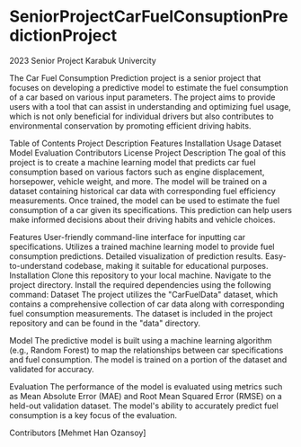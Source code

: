 # SeniorProjectCarFuelConsuptionPredictionProject
2023 Senior Project Karabuk Univercity

The Car Fuel Consumption Prediction project is a senior project that focuses on developing a predictive model to estimate the fuel consumption of a car based on various input parameters. The project aims to provide users with a tool that can assist in understanding and optimizing fuel usage, which is not only beneficial for individual drivers but also contributes to environmental conservation by promoting efficient driving habits.

Table of Contents
Project Description
Features
Installation
Usage
Dataset
Model
Evaluation
Contributors
License
Project Description
The goal of this project is to create a machine learning model that predicts car fuel consumption based on various factors such as engine displacement, horsepower, vehicle weight, and more. The model will be trained on a dataset containing historical car data with corresponding fuel efficiency measurements. Once trained, the model can be used to estimate the fuel consumption of a car given its specifications. This prediction can help users make informed decisions about their driving habits and vehicle choices.

Features
User-friendly command-line interface for inputting car specifications.
Utilizes a trained machine learning model to provide fuel consumption predictions.
Detailed visualization of prediction results.
Easy-to-understand codebase, making it suitable for educational purposes.
Installation
Clone this repository to your local machine.
Navigate to the project directory.
Install the required dependencies using the following command:
Dataset
The project utilizes the "CarFuelData" dataset, which contains a comprehensive collection of car data along with corresponding fuel consumption measurements. The dataset is included in the project repository and can be found in the "data" directory.

Model
The predictive model is built using a machine learning algorithm (e.g., Random Forest) to map the relationships between car specifications and fuel consumption. The model is trained on a portion of the dataset and validated for accuracy.

Evaluation
The performance of the model is evaluated using metrics such as Mean Absolute Error (MAE) and Root Mean Squared Error (RMSE) on a held-out validation dataset. The model's ability to accurately predict fuel consumption is a key focus of the evaluation.

Contributors
[Mehmet Han Ozansoy]
